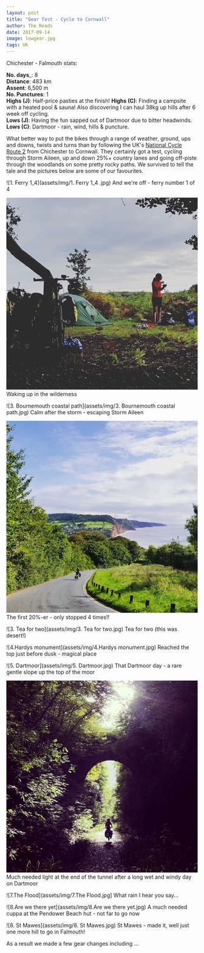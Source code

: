 ```yaml
---
layout: post
title: "Gear Test - Cycle to Cornwall"
author: The Reads
date: 2017-09-14
image: lowgear.jpg
tags: UK
---
```


Chichester - Falmouth stats:

  **No. days**_: 8  
  **Distance**: 483 km  
  **Assent**: 6,500 m  
  **No. Punctures**: 1  
  **Highs (J)**: Half-price pasties at the finish! 
  **Highs (C)**: Finding a campsite with a heated pool & sauna! Also discovering I can haul 38kg up hills after 6 week off cycling.  
  **Lows (J)**: Having the fun sapped out of Dartmoor due to bitter headwinds. 
  **Lows (C)**: Dartmoor - rain, wind, hills & puncture.  


What better way to put the bikes through a range of weather, ground, ups and downs, twists and turns than by following the UK's [National Cycle Route 2](https://www.sustrans.org.uk/ncn/map/route/route-2) from Chichester to Cornwall. They certainly got a test, cycling through Storm Aileen, up and down 25%+ country lanes and going off-piste through the woodlands on some pretty rocky paths. We survived to tell the tale and the pictures below are some of our favourites.

![1. Ferry 1_4](assets/img/1. Ferry 1_4 .jpg) 
And we're off - ferry number 1 of 4

![Waking](assets/img/goodmorning.jpg)
Waking up in the wilderness

![3. Bournemouth coastal path](assets/img/3. Bournemouth coastal path.jpg)
Calm after the storm - escaping Storm Aileen

![LowGear](assets/img/lowgear.jpg)
The first 20%-er - only stopped 4 times!!

![3. Tea for two](assets/img/3. Tea for two.jpg)
Tea for two (this was desert!)

![4.Hardys monument](assets/img/4.Hardys monument.jpg)
Reached the top just before dusk - magical place

![5. Dartmoor](assets/img/5. Dartmoor.jpg)
That Dartmoor day - a rare gentle slope up the top of the moor

![Tunnel](assets/img/lightattheendofthetunnel.jpg)
Much needed light at the end of the tunnel after a long wet and windy day on Dartmoor

![7.The Flood](assets/img/7.The Flood.jpg]
What rain I hear you say...

![8.Are we there yet](assets/img/8.Are we there yet.jpg)
A much needed cuppa at the Pendower Beach hut - not far to go now

![8. St Mawes](assets/img/8. St Mawes.jpg)
St Mawes - made it, well just one more hill to go in Falmouth!

  As a result we made a few gear changes including ...
